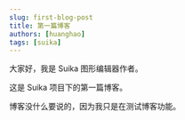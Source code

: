 ```yaml
---
slug: first-blog-post
title: 第一篇博客
authors: [huanghao]
tags: [suika]
---
```


大家好，我是 Suika 图形编辑器作者。

这是 Suika 项目下的第一篇博客。

博客没什么要说的，因为我只是在测试博客功能。